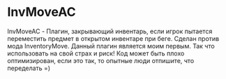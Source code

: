 # InvMoveAC
InvMoveAC - Плагин, закрывающий инвентарь, если игрок пытается переместить предмет в открытом инвентаре при беге. Сделан против мода InventoryMove.  Данный плагин является моим первым. Так что использовать на свой страх и риск! Код может быть плохо оптимизирован, если это так, то опытные люди отпишите, что переделать =)
